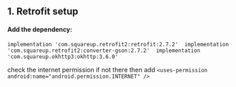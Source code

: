 ## 1. Retrofit setup

#### Add the dependency:
`implementation 'com.squareup.retrofit2:retrofit:2.7.2' 
implementation 'com.squareup.retrofit2:converter-gson:2.7.2' 
implementation 'com.squareup.okhttp3:okhttp:3.6.0'`

check the internet permission if not there then add
`<uses-permission android:name="android.permission.INTERNET" />`